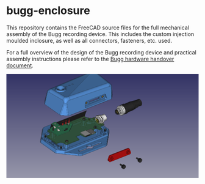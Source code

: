 # bugg-enclosure

This repository contains the FreeCAD source files for the full mechanical assembly of the Bugg recording device. This includes the custom injection moulded inclosure, as well as all connectors, fasteners, etc. used.

For a full overview of the design of the Bugg recording device and practical assembly instructions please refer to the [Bugg hardware handover document](https://raw.githubusercontent.com/bugg-resources/bugg-handover/master/bugg-handover.pdf?token=GHSAT0AAAAAABSRG7B7T6BEZWMJQBPE7FNYYSNI6KQ).

![Bugg exploded view](https://raw.githubusercontent.com/bugg-resources/bugg-handover/master/img/scene-v1.0-2.png?raw=true)
